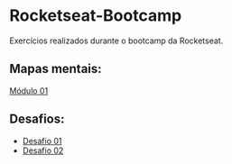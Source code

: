 # Rocketseat-Bootcamp
Exercícios realizados durante o bootcamp da Rocketseat.

## Mapas mentais:
[Módulo 01](https://coggle.it/diagram/XRFxJgLKA5DwHG5A/t/m%C3%B3dulo-01)

## Desafios:
- [Desafio 01](https://github.com/v1eira/bootcamp-desafio-01)
- [Desafio 02](https://github.com/v1eira/bootcamp-desafio-02)
